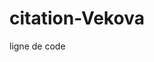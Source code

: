 # citation-Vekova
ligne de code

<meta http-equiv="refresh" content="7;URL=https://eracom-id491.github.io/Benjamin-Vermot-/">
